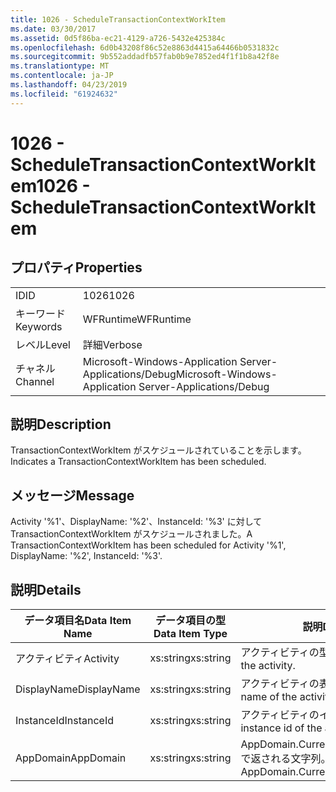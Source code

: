```yaml
---
title: 1026 - ScheduleTransactionContextWorkItem
ms.date: 03/30/2017
ms.assetid: 0d5f86ba-ec21-4129-a726-5432e425384c
ms.openlocfilehash: 6d0b43208f86c52e8863d4415a64466b0531832c
ms.sourcegitcommit: 9b552addadfb57fab0b9e7852ed4f1f1b8a42f8e
ms.translationtype: MT
ms.contentlocale: ja-JP
ms.lasthandoff: 04/23/2019
ms.locfileid: "61924632"
---
```

# <a name="1026---scheduletransactioncontextworkitem"></a><span data-ttu-id="45894-102">1026 - ScheduleTransactionContextWorkItem</span><span class="sxs-lookup"><span data-stu-id="45894-102">1026 - ScheduleTransactionContextWorkItem</span></span>
## <a name="properties"></a><span data-ttu-id="45894-103">プロパティ</span><span class="sxs-lookup"><span data-stu-id="45894-103">Properties</span></span>  
  
|||  
|-|-|  
|<span data-ttu-id="45894-104">ID</span><span class="sxs-lookup"><span data-stu-id="45894-104">ID</span></span>|<span data-ttu-id="45894-105">1026</span><span class="sxs-lookup"><span data-stu-id="45894-105">1026</span></span>|  
|<span data-ttu-id="45894-106">キーワード</span><span class="sxs-lookup"><span data-stu-id="45894-106">Keywords</span></span>|<span data-ttu-id="45894-107">WFRuntime</span><span class="sxs-lookup"><span data-stu-id="45894-107">WFRuntime</span></span>|  
|<span data-ttu-id="45894-108">レベル</span><span class="sxs-lookup"><span data-stu-id="45894-108">Level</span></span>|<span data-ttu-id="45894-109">詳細</span><span class="sxs-lookup"><span data-stu-id="45894-109">Verbose</span></span>|  
|<span data-ttu-id="45894-110">チャネル</span><span class="sxs-lookup"><span data-stu-id="45894-110">Channel</span></span>|<span data-ttu-id="45894-111">Microsoft-Windows-Application Server-Applications/Debug</span><span class="sxs-lookup"><span data-stu-id="45894-111">Microsoft-Windows-Application Server-Applications/Debug</span></span>|  
  
## <a name="description"></a><span data-ttu-id="45894-112">説明</span><span class="sxs-lookup"><span data-stu-id="45894-112">Description</span></span>  
 <span data-ttu-id="45894-113">TransactionContextWorkItem がスケジュールされていることを示します。</span><span class="sxs-lookup"><span data-stu-id="45894-113">Indicates a TransactionContextWorkItem has been scheduled.</span></span>  
  
## <a name="message"></a><span data-ttu-id="45894-114">メッセージ</span><span class="sxs-lookup"><span data-stu-id="45894-114">Message</span></span>  
 <span data-ttu-id="45894-115">Activity '%1'、DisplayName: '%2'、InstanceId: '%3' に対して TransactionContextWorkItem がスケジュールされました。</span><span class="sxs-lookup"><span data-stu-id="45894-115">A TransactionContextWorkItem has been scheduled for Activity '%1', DisplayName: '%2', InstanceId: '%3'.</span></span>  
  
## <a name="details"></a><span data-ttu-id="45894-116">説明</span><span class="sxs-lookup"><span data-stu-id="45894-116">Details</span></span>  
  
|<span data-ttu-id="45894-117">データ項目名</span><span class="sxs-lookup"><span data-stu-id="45894-117">Data Item Name</span></span>|<span data-ttu-id="45894-118">データ項目の型</span><span class="sxs-lookup"><span data-stu-id="45894-118">Data Item Type</span></span>|<span data-ttu-id="45894-119">説明</span><span class="sxs-lookup"><span data-stu-id="45894-119">Description</span></span>|  
|--------------------|--------------------|-----------------|  
|<span data-ttu-id="45894-120">アクティビティ</span><span class="sxs-lookup"><span data-stu-id="45894-120">Activity</span></span>|<span data-ttu-id="45894-121">xs:string</span><span class="sxs-lookup"><span data-stu-id="45894-121">xs:string</span></span>|<span data-ttu-id="45894-122">アクティビティの型名。</span><span class="sxs-lookup"><span data-stu-id="45894-122">The type name of the activity.</span></span>|  
|<span data-ttu-id="45894-123">DisplayName</span><span class="sxs-lookup"><span data-stu-id="45894-123">DisplayName</span></span>|<span data-ttu-id="45894-124">xs:string</span><span class="sxs-lookup"><span data-stu-id="45894-124">xs:string</span></span>|<span data-ttu-id="45894-125">アクティビティの表示名。</span><span class="sxs-lookup"><span data-stu-id="45894-125">The display name of the activity.</span></span>|  
|<span data-ttu-id="45894-126">InstanceId</span><span class="sxs-lookup"><span data-stu-id="45894-126">InstanceId</span></span>|<span data-ttu-id="45894-127">xs:string</span><span class="sxs-lookup"><span data-stu-id="45894-127">xs:string</span></span>|<span data-ttu-id="45894-128">アクティビティのインスタンス ID。</span><span class="sxs-lookup"><span data-stu-id="45894-128">The instance id of the activity.</span></span>|  
|<span data-ttu-id="45894-129">AppDomain</span><span class="sxs-lookup"><span data-stu-id="45894-129">AppDomain</span></span>|<span data-ttu-id="45894-130">xs:string</span><span class="sxs-lookup"><span data-stu-id="45894-130">xs:string</span></span>|<span data-ttu-id="45894-131">AppDomain.CurrentDomain.FriendlyName で返される文字列。</span><span class="sxs-lookup"><span data-stu-id="45894-131">The string returned by AppDomain.CurrentDomain.FriendlyName.</span></span>|
